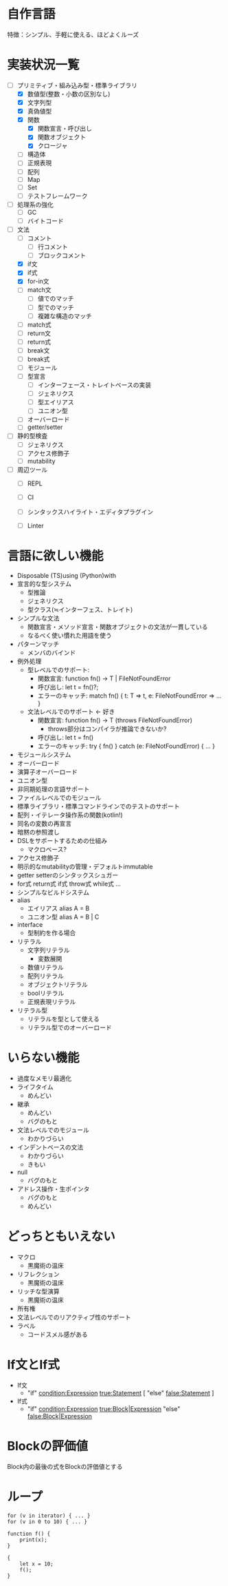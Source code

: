 # 自作言語

特徴：シンプル、手軽に使える、ほどよくルーズ

# 実装状況一覧

- [ ] プリミティブ・組み込み型・標準ライブラリ
  - [x] 数値型(整数・小数の区別なし)
  - [x] 文字列型
  - [x] 真偽値型
  - [x] 関数
    - [x] 関数宣言・呼び出し
    - [x] 関数オブジェクト
    - [x] クロージャ
  - [ ] 構造体
  - [ ] 正規表現
  - [ ] 配列
  - [ ] Map
  - [ ] Set
  - [ ] テストフレームワーク
- [ ] 処理系の強化
  - [ ] GC
  - [ ] バイトコード
- [ ] 文法
  - [ ] コメント
    - [ ] 行コメント
    - [ ] ブロックコメント
  - [x] if文
  - [x] if式
  - [x] for-in文
  - [ ] match文
    - [ ] 値でのマッチ
    - [ ] 型でのマッチ
    - [ ] 複雑な構造のマッチ
  - [ ] match式
  - [ ] return文
  - [ ] return式
  - [ ] break文
  - [ ] break式
  - [ ] モジュール
  - [ ] 型宣言
    - [ ] インターフェース・トレイトベースの実装
    - [ ] ジェネリクス
    - [ ] 型エイリアス
    - [ ] ユニオン型
  - [ ] オーバーロード
  - [ ] getter/setter
- [ ] 静的型検査
  - [ ] ジェネリクス
  - [ ] アクセス修飾子
  - [ ] mutability
- [ ] 周辺ツール
  - [ ] REPL
  - [ ] CI
  - [ ] シンタックスハイライト・エディタプラグイン
  - [ ] Linter

  
# 言語に欲しい機能

- Disposable (TS)using (Python)with
- 宣言的な型システム
    - 型推論
    - ジェネリクス
    - 型クラス(≒インターフェス、トレイト)
- シンプルな文法
    - 関数宣言・メソッド宣言・関数オブジェクトの文法が一貫している
    - なるべく使い慣れた用語を使う
- パターンマッチ
    - メンバのバインド
- 例外処理
    - 型レベルでのサポート: 
        - 関数宣言: function fn() -> T | FileNotFoundError
        - 呼び出し: let t = fn()?;
        - エラーのキャッチ: match fn() { t: T => t, e: FileNotFoundError => ... }
    - 文法レベルでのサポート <- 好き
        - 関数宣言: function fn() -> T (throws FileNotFoundError)
            - throws部分はコンパイラが推論できないか?
        - 呼び出し: let t = fn()
        - エラーのキャッチ: try { fn() } catch (e: FileNotFoundError) { ... }
- モジュールシステム
- オーバーロード
- 演算子オーバーロード
- ユニオン型
- 非同期処理の言語サポート
- ファイルレベルでのモジュール
- 標準ライブラリ・標準コマンドラインでのテストのサポート
- 配列・イテレータ操作系の関数(kotlin!)
- 同名の変数の再宣言
- 暗黙の参照渡し
- DSLをサポートするための仕組み
    - マクロベース?
- アクセス修飾子
- 明示的なmutabilityの管理・デフォルトimmutable
- getter setterのシンタックスシュガー
- for式 return式 if式 throw式 while式 ...
- シンプルなビルドシステム
- alias 
    - エイリアス alias A = B
    - ユニオン型 alias A = B | C
- interface
    - 型制約を作る場合
- リテラル
    - 文字列リテラル
        - 変数展開
    - 数値リテラル
    - 配列リテラル
    - オブジェクトリテラル
    - boolリテラル
    - 正規表現リテラル
- リテラル型
    - リテラルを型として使える
    - リテラル型でのオーバーロード


# いらない機能
- 過度なメモリ最適化
- ライフタイム
    - めんどい
- 継承
    - めんどい
    - バグのもと
- 文法レベルでのモジュール
    - わかりづらい
- インデントベースの文法
    - わかりづらい
    - きもい
- null
    - バグのもと
- アドレス操作・生ポインタ
    - バグのもと
    - めんどい


# どっちともいえない
- マクロ
    - 黒魔術の温床
- リフレクション
    - 黒魔術の温床
- リッチな型演算
    - 黒魔術の温床
- 所有権
- 文法レベルでのリアクティブ性のサポート
- ラベル
    - コードスメル感がある


# If文とIf式

- If文
    - "if" <condition:Expression> <true:Statement> [ "else" <false:Statement> ] 
- If式
    - "if" <condition:Expression> <true:Block|Expression> "else" <false:Block|Expression>
    
# Blockの評価値

Block内の最後の式をBlockの評価値とする

# ループ

```text
for (v in iterator) { ... }
for (v in 0 to 10) { ... }

function f() {
    print(x);
}

{
    let x = 10;
    f(); 
}
```

